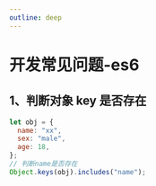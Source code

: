 ```yaml
---
outline: deep
---
```


# 开发常见问题-es6

## 1、判断对象 key 是否存在

```javascript
let obj = {
  name: "xx",
  sex: "male",
  age: 18,
};
// 判断name是否存在
Object.keys(obj).includes("name");
```

